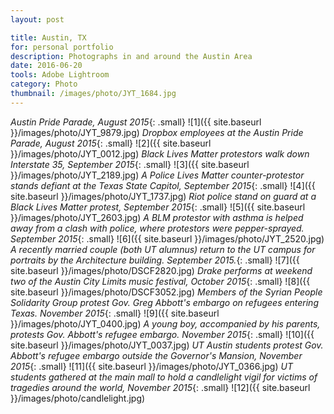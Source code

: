```yaml
---
layout: post

title: Austin, TX
for: personal portfolio
description: Photographs in and around the Austin Area
date: 2016-06-20
tools: Adobe Lightroom
category: Photo
thumbnail: /images/photo/JYT_1684.jpg
---
```


_Austin Pride Parade, August 2015_{: .small}
![1]({{ site.baseurl }}/images/photo/JYT_9879.jpg)
_Dropbox employees at the Austin Pride Parade, August 2015_{: .small}
![2]({{ site.baseurl }}/images/photo/JYT_0012.jpg)
_Black Lives Matter protestors walk down Interstate 35, September 2015_{: .small}
![3]({{ site.baseurl }}/images/photo/JYT_2189.jpg)
_A Police Lives Matter counter-protestor stands defiant at the Texas State Capitol, September 2015_{: .small}
![4]({{ site.baseurl }}/images/photo/JYT_1737.jpg)
_Riot police stand on guard at a Black Lives Matter protest, September 2015_{: .small}
![5]({{ site.baseurl }}/images/photo/JYT_2603.jpg)
_A BLM protestor with asthma is helped away from a clash with police, where protestors were pepper-sprayed. September 2015_{: .small}
![6]({{ site.baseurl }}/images/photo/JYT_2520.jpg)
_A recently married couple (both UT alumnus) return to the UT campus for portraits by the Architecture building. September 2015._{: .small}
![7]({{ site.baseurl }}/images/photo/DSCF2820.jpg)
_Drake performs at weekend two of the Austin City Limits music festival, October 2015_{: .small}
![8]({{ site.baseurl }}/images/photo/DSCF3052.jpg)
_Members of the Syrian People Solidarity Group protest Gov. Greg Abbott's embargo on refugees entering Texas. November 2015_{: .small}
![9]({{ site.baseurl }}/images/photo/JYT_0400.jpg)
_A young boy, accompanied by his parents, protests Gov. Abbott's refugee embargo. November 2015_{: .small}
![10]({{ site.baseurl }}/images/photo/JYT_0037.jpg)
_UT Austin students protest Gov. Abbott's refugee embargo outside the Governor's Mansion, November 2015_{: .small}
![11]({{ site.baseurl }}/images/photo/JYT_0366.jpg)
_UT students gathered at the main mall to hold a candlelight vigil for victims of tragedies around the world, November 2015_{: .small}
![12]({{ site.baseurl }}/images/photo/candlelight.jpg)
